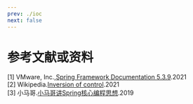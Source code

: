 ```yaml
---
prev: ./ioc
next: false
---
```


# 参考文献或资料

[1] VMware, Inc.,[Spring Framework Documentation 5.3.9](https://docs.spring.io/spring-framework/docs/5.3.9/reference/html/).2021  
[2] Wikipedia.[Inversion of control](https://en.wikipedia.org/wiki/Inversion_of_control).2021  
[3] 小马哥.[小马哥讲Spring核心编程思想](https://time.geekbang.org/course/intro/100042601).2019